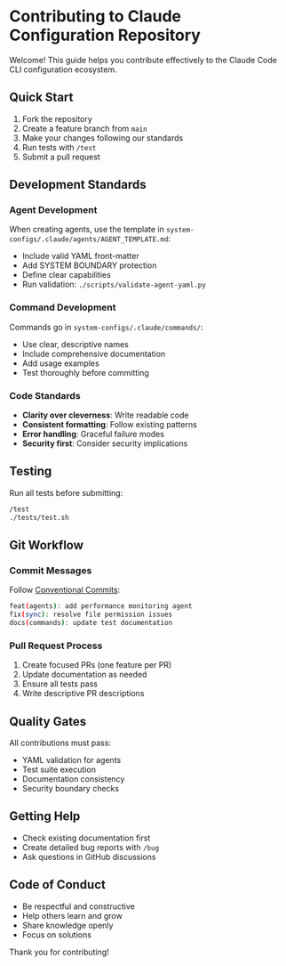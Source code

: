 # Contributing to Claude Configuration Repository

Welcome! This guide helps you contribute effectively to the Claude Code CLI configuration ecosystem.

## Quick Start

1. Fork the repository
2. Create a feature branch from `main`
3. Make your changes following our standards
4. Run tests with `/test`
5. Submit a pull request

## Development Standards

### Agent Development

When creating agents, use the template in `system-configs/.claude/agents/AGENT_TEMPLATE.md`:

- Include valid YAML front-matter
- Add SYSTEM BOUNDARY protection
- Define clear capabilities
- Run validation: `./scripts/validate-agent-yaml.py`

### Command Development

Commands go in `system-configs/.claude/commands/`:

- Use clear, descriptive names
- Include comprehensive documentation
- Add usage examples
- Test thoroughly before committing

### Code Standards

- **Clarity over cleverness**: Write readable code
- **Consistent formatting**: Follow existing patterns
- **Error handling**: Graceful failure modes
- **Security first**: Consider security implications

## Testing

Run all tests before submitting:

```bash
/test
./tests/test.sh
```

## Git Workflow

### Commit Messages

Follow [Conventional Commits](https://www.conventionalcommits.org/):

```bash
feat(agents): add performance monitoring agent
fix(sync): resolve file permission issues
docs(commands): update test documentation
```

### Pull Request Process

1. Create focused PRs (one feature per PR)
2. Update documentation as needed
3. Ensure all tests pass
4. Write descriptive PR descriptions

## Quality Gates

All contributions must pass:

- YAML validation for agents
- Test suite execution
- Documentation consistency
- Security boundary checks

## Getting Help

- Check existing documentation first
- Create detailed bug reports with `/bug`
- Ask questions in GitHub discussions

## Code of Conduct

- Be respectful and constructive
- Help others learn and grow
- Share knowledge openly
- Focus on solutions

Thank you for contributing!
